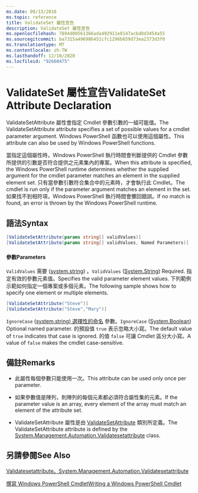 ```yaml
---
ms.date: 09/13/2016
ms.topic: reference
title: ValidateSet 屬性宣告
description: ValidateSet 屬性宣告
ms.openlocfilehash: 7894d00561366ada492911e8147acbd8d3454a55
ms.sourcegitcommit: ba7315a496986451cfc1296b659d73ea2373d3f0
ms.translationtype: MT
ms.contentlocale: zh-TW
ms.lasthandoff: 12/10/2020
ms.locfileid: "92660475"
---
```

# <a name="validateset-attribute-declaration"></a><span data-ttu-id="bfe3e-103">ValidateSet 屬性宣告</span><span class="sxs-lookup"><span data-stu-id="bfe3e-103">ValidateSet Attribute Declaration</span></span>

<span data-ttu-id="bfe3e-104">ValidateSetAttribute 屬性會指定 Cmdlet 參數引數的一組可能值。</span><span class="sxs-lookup"><span data-stu-id="bfe3e-104">The ValidateSetAttribute attribute specifies a set of possible values for a cmdlet parameter argument.</span></span> <span data-ttu-id="bfe3e-105">Windows PowerShell 函數也可以使用這個屬性。</span><span class="sxs-lookup"><span data-stu-id="bfe3e-105">This attribute can also be used by Windows PowerShell functions.</span></span>

<span data-ttu-id="bfe3e-106">當指定這個屬性時，Windows PowerShell 執行時間會判斷提供的 Cmdlet 參數所提供的引數是否符合提供之元素集內的專案。</span><span class="sxs-lookup"><span data-stu-id="bfe3e-106">When this attribute is specified, the Windows PowerShell runtime determines whether the supplied argument for the cmdlet parameter matches an element in the supplied element set.</span></span> <span data-ttu-id="bfe3e-107">只有當參數引數符合集合中的元素時，才會執行此 Cmdlet。</span><span class="sxs-lookup"><span data-stu-id="bfe3e-107">The cmdlet is run only if the parameter argument matches an element in the set.</span></span> <span data-ttu-id="bfe3e-108">如果找不到相符項，Windows PowerShell 執行時間會擲回錯誤。</span><span class="sxs-lookup"><span data-stu-id="bfe3e-108">If no match is found, an error is thrown by the Windows PowerShell runtime.</span></span>

## <a name="syntax"></a><span data-ttu-id="bfe3e-109">語法</span><span class="sxs-lookup"><span data-stu-id="bfe3e-109">Syntax</span></span>

```csharp
[ValidateSetAttribute(params string[] validValues)]
[ValidateSetAttribute(params string[] validValues, Named Parameters)]
```

#### <a name="parameters"></a><span data-ttu-id="bfe3e-110">參數</span><span class="sxs-lookup"><span data-stu-id="bfe3e-110">Parameters</span></span>

<span data-ttu-id="bfe3e-111">`ValidValues` 需要 ([system.string](/dotnet/api/System.String)) 。</span><span class="sxs-lookup"><span data-stu-id="bfe3e-111">`ValidValues` ([System.String](/dotnet/api/System.String)) Required.</span></span> <span data-ttu-id="bfe3e-112">指定有效的參數元素值。</span><span class="sxs-lookup"><span data-stu-id="bfe3e-112">Specifies the valid parameter element values.</span></span> <span data-ttu-id="bfe3e-113">下列範例示範如何指定一個專案或多個元素。</span><span class="sxs-lookup"><span data-stu-id="bfe3e-113">The following sample shows how to specify one element or multiple elements.</span></span>

```csharp
[ValidateSetAttribute("Steve")]
[ValidateSetAttribute("Steve","Mary")]
```

<span data-ttu-id="bfe3e-114">`IgnoreCase` ([system.string) 選擇性的命名](/dotnet/api/System.Boolean) 參數。</span><span class="sxs-lookup"><span data-stu-id="bfe3e-114">`IgnoreCase` ([System.Boolean](/dotnet/api/System.Boolean)) Optional named parameter.</span></span> <span data-ttu-id="bfe3e-115">的預設值 `true` 表示忽略大小寫。</span><span class="sxs-lookup"><span data-stu-id="bfe3e-115">The default value of `true` indicates that case is ignored.</span></span> <span data-ttu-id="bfe3e-116">的值 `false` 可讓 Cmdlet 區分大小寫。</span><span class="sxs-lookup"><span data-stu-id="bfe3e-116">A value of `false` makes the cmdlet case-sensitive.</span></span>

## <a name="remarks"></a><span data-ttu-id="bfe3e-117">備註</span><span class="sxs-lookup"><span data-stu-id="bfe3e-117">Remarks</span></span>

- <span data-ttu-id="bfe3e-118">此屬性每個參數只能使用一次。</span><span class="sxs-lookup"><span data-stu-id="bfe3e-118">This attribute can be used only once per parameter.</span></span>

- <span data-ttu-id="bfe3e-119">如果參數值是陣列，則陣列的每個元素都必須符合屬性集的元素。</span><span class="sxs-lookup"><span data-stu-id="bfe3e-119">If the parameter value is an array, every element of the array must match an element of the attribute set.</span></span>

- <span data-ttu-id="bfe3e-120">ValidateSetAttribute 屬性是由 [ValidateSetAttribute](/dotnet/api/System.Management.Automation.ValidateSetAttribute) 類別所定義。</span><span class="sxs-lookup"><span data-stu-id="bfe3e-120">The ValidateSetAttribute attribute is defined by the [System.Management.Automation.Validatesetattribute](/dotnet/api/System.Management.Automation.ValidateSetAttribute) class.</span></span>

## <a name="see-also"></a><span data-ttu-id="bfe3e-121">另請參閱</span><span class="sxs-lookup"><span data-stu-id="bfe3e-121">See Also</span></span>

[<span data-ttu-id="bfe3e-122">Validatesetattribute。</span><span class="sxs-lookup"><span data-stu-id="bfe3e-122">System.Management.Automation.Validatesetattribute</span></span>](/dotnet/api/System.Management.Automation.ValidateSetAttribute)

[<span data-ttu-id="bfe3e-123">撰寫 Windows PowerShell Cmdlet</span><span class="sxs-lookup"><span data-stu-id="bfe3e-123">Writing a Windows PowerShell Cmdlet</span></span>](./writing-a-windows-powershell-cmdlet.md)
